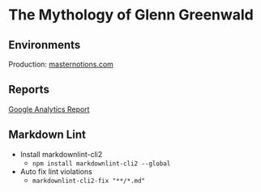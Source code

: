# The Mythology of Glenn Greenwald

## Environments

Production: [masternotions.com](https://masternotions.com)

## Reports

[Google Analytics Report](https://analytics.google.com/analytics/web/#/report-home/a176936640w245010189p227901067)

## Markdown Lint

* Install markdownlint-cli2
  * `npm install markdownlint-cli2 --global`
* Auto fix lint violations
  * `markdownlint-cli2-fix "**/*.md"`
